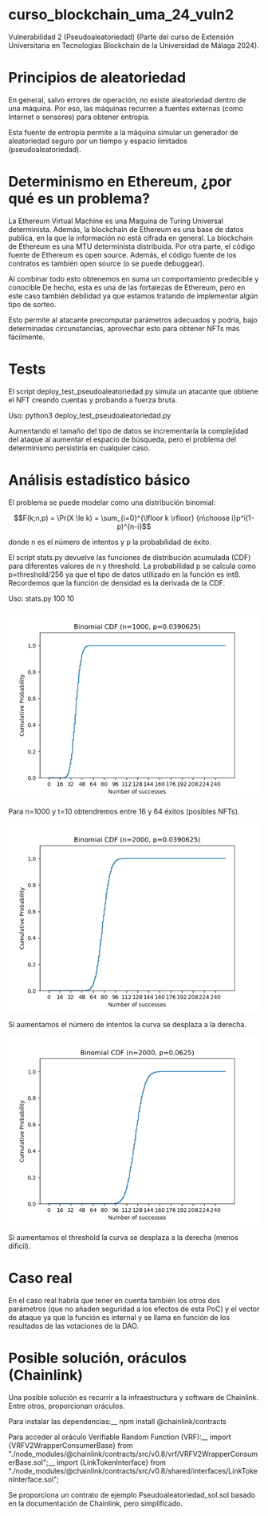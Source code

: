 # curso_blockchain_uma_24_vuln2
Vulnerabilidad 2 (Pseudoaleatoriedad) (Parte del curso de Extensión
Universitaria en Tecnologías Blockchain de la Universidad de Málaga 2024).

# Principios de aleatoriedad

En general, salvo errores de operación, no existe aleatoriedad dentro de una máquina.
Por eso, las máquinas recurren a fuentes externas (como Internet o sensores) para
obtener entropía.

Esta fuente de entropía permite a la máquina simular un generador de aleatoriedad
seguro por un tiempo y espacio limitados (pseudoaleatoriedad).

# Determinismo en Ethereum, ¿por qué es un problema?

La Ethereum Virtual Machine es una Maquina de Turing Universal determinista.
Además, la blockchain de Ethereum es una base de datos publica, en la que la
información no está cifrada en general.
La blockchain de Ethereum es una MTU determinista distribuida.
Por otra parte, el código fuente de Ethereum es open source.
Además, el código fuente de los contratos es también open source (o se puede debuggear).

Al combinar todo esto obtenemos en suma un comportamiento predecible y conocible
De hecho, esta es una de las fortalezas de Ethereum, pero en este caso también debilidad
ya que estamos tratando de implementar algún tipo de sorteo.

Esto permite al atacante precomputar parámetros adecuados y podría, bajo
determinadas circunstancias, aprovechar esto para obtener NFTs más
fácilmente.

# Tests

El script deploy_test_pseudoaleatoriedad.py simula un atacante que obtiene el
NFT creando cuentas y probando a fuerza bruta.

Uso:
python3 deploy_test_pseudoaleatoriedad.py

Aumentando el tamaño del tipo de datos se incrementaría la complejidad del ataque
al aumentar el espacio de búsqueda, pero el problema del determinismo
persistiría en cualquier caso.

# Análisis estadístico básico

El problema se puede modelar como una distribución binomial:

$$F(k;n,p) = \Pr(X \le k) = \sum_{i=0}^{\lfloor k \rfloor} {n\choose i}p^i(1-p)^{n-i}$$

donde n es el número de intentos y p la probabilidad de éxito.

El script stats.py devuelve las funciones de distribución acumulada (CDF) para
diferentes valores de n y threshold. La probabilidad p se calcula como
p=threshold/256 ya que el tipo de datos utilizado en la función es int8.
Recordemos que la función de densidad es la derivada de la CDF.

Uso:
stats.py 100 10

![plot](./img/n1000_t10.png)

Para n=1000 y t=10 obtendremos entre 16 y 64 éxitos (posibles NFTs).

![plot](./img/n2000_t10.png)

Si aumentamos el número de intentos la curva se desplaza a la derecha.

![plot](./img/n2000_t16.png)

Si aumentamos el threshold la curva se desplaza a la derecha (menos dificil).

# Caso real

En el caso real habría que tener en cuenta también los otros dos parámetros
(que no añaden seguridad a los efectos de esta PoC) y el vector de ataque
ya que la función es internal y se llama en función de los resultados
de las votaciones de la DAO.

# Posible solución, oráculos (Chainlink)

Una posible solución es recurrir a la infraestructura y software de Chainlink.
Entre otros, proporcionan oráculos.

Para instalar las dependencias:__
npm install @chainlink/contracts

Para acceder al oráculo Verifiable Random Function (VRF):__
import {VRFV2WrapperConsumerBase} from "./node_modules/@chainlink/contracts/src/v0.8/vrf/VRFV2WrapperConsumerBase.sol";__
import {LinkTokenInterface} from "./node_modules/@chainlink/contracts/src/v0.8/shared/interfaces/LinkTokenInterface.sol";

Se proporciona un contrato de ejemplo Pseudoaleatoriedad_sol.sol
basado en la documentación de Chainlink, pero simplificado.
